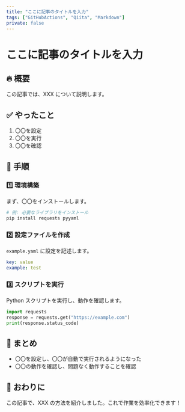 ```yaml
---
title: "ここに記事のタイトルを入力"
tags: ["GitHubActions", "Qiita", "Markdown"]
private: false
---
```


# ここに記事のタイトルを入力

## 🔥 概要
この記事では、XXX について説明します。

## ✅ やったこと
1. 〇〇を設定
2. 〇〇を実行
3. 〇〇を確認

## 📌 手順
### 1️⃣ **環境構築**
まず、〇〇をインストールします。

```bash
# 例: 必要なライブラリをインストール
pip install requests pyyaml
```

### 2️⃣ **設定ファイルを作成**
`example.yaml` に設定を記述します。

```yaml
key: value
example: test
```

### 3️⃣ **スクリプトを実行**
Python スクリプトを実行し、動作を確認します。

```python
import requests
response = requests.get("https://example.com")
print(response.status_code)
```

## 📝 まとめ
- 〇〇を設定し、〇〇が自動で実行されるようになった
- 〇〇の動作を確認し、問題なく動作することを確認

## 🎉 おわりに
この記事で、XXX の方法を紹介しました。これで作業を効率化できます！
